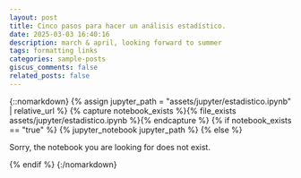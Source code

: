 ```yaml
---
layout: post
title: Cinco pasos para hacer un análisis estadístico.
date: 2025-03-03 16:40:16
description: march & april, looking forward to summer
tags: formatting links
categories: sample-posts
giscus_comments: false
related_posts: false
---
```


{::nomarkdown}
{% assign jupyter_path = "assets/jupyter/estadistico.ipynb" | relative_url %}
{% capture notebook_exists %}{% file_exists assets/jupyter/estadistico.ipynb %}{% endcapture %}
{% if notebook_exists == "true" %}
{% jupyter_notebook jupyter_path %}
{% else %}

<p>Sorry, the notebook you are looking for does not exist.</p>
{% endif %}
{:/nomarkdown}
